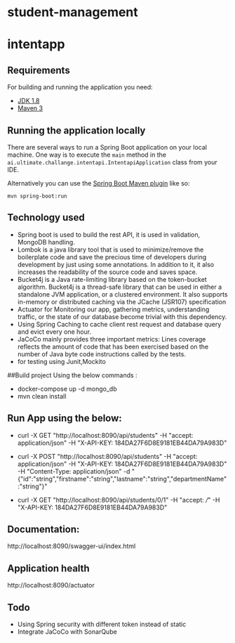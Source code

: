 # student-management
# intentapp


## Requirements

For building and running the application you need:

- [JDK 1.8](http://www.oracle.com/technetwork/java/javase/downloads/jdk8-downloads-2133151.html)
- [Maven 3](https://maven.apache.org)

## Running the application locally

There are several ways to run a Spring Boot application on your local machine. One way is to execute the `main` method in the `ai.ultimate.challange.intentapi.IntentapiApplication` class from your IDE.

Alternatively you can use the [Spring Boot Maven plugin](https://docs.spring.io/spring-boot/docs/current/reference/html/build-tool-plugins-maven-plugin.html) like so:

```shell
mvn spring-boot:run
```

## Technology used 
- Spring boot is used to build the rest API, it is used in validation, MongoDB handling.
- Lombok is a java library tool that is used to minimize/remove the boilerplate code and save the precious time of developers during development by just using some annotations. In addition to it, it also increases the readability of the source code and saves space. 
- Bucket4j is a Java rate-limiting library based on the token-bucket algorithm. Bucket4j is a thread-safe library that can be used in either a standalone JVM application, or a clustered environment. It also supports in-memory or distributed caching via the JCache (JSR107) specification
- Actuator for Monitoring our app, gathering metrics, understanding traffic, or the state of our database become trivial with this dependency.
- Using Spring Caching to cache client rest request and database query and evict every one hour.
- JaCoCo mainly provides three important metrics: Lines coverage reflects the amount of code that has been exercised based on the number of Java byte code instructions called by the tests.
- for testing using Junit,Mockito 

##Build project
Using the below commands :
- docker-compose up -d  mongo_db
- mvn clean install


## Run App using the below:
- curl -X GET "http://localhost:8090/api/students" -H "accept: application/json" -H "X-API-KEY: 184DA27F6D8E9181EB44DA79A983D"

- curl -X POST "http://localhost:8090/api/students" -H "accept: application/json" -H "X-API-KEY: 184DA27F6D8E9181EB44DA79A983D" -H "Content-Type: application/json" -d "{\"id\":\"string\",\"firstname\":\"string\",\"lastname\":\"string\",\"departmentName\":\"string\"}"
- curl -X GET "http://localhost:8090/api/students/0/1" -H "accept: */*" -H "X-API-KEY: 184DA27F6D8E9181EB44DA79A983D"
 
## Documentation:
http://localhost:8090/swagger-ui/index.html
## Application health
http://localhost:8090/actuator
## Todo
- Using Spring security with different token instead of static
- Integrate JaCoCo with SonarQube 






